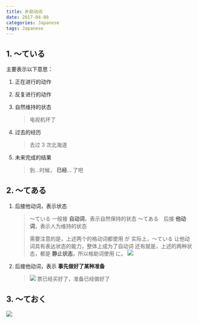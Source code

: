 ```yaml
---
title: 补助动词
date: 2017-04-08
categories: Japanese
tags: Japanese
---
```


## 1. 〜ている

主要表示以下意思：

1. 正在进行的动作
2. 反复进行的动作
3. 自然维持的状态

    > 电视机坏了
4. 过去的经历

    > 去过 3 次北海道

5. 未来完成的结果

    > 到...时候， **已经**... 了吧

## 2. 〜てある

1. 后接他动词，表示状态

    > 〜ている 一般接 **自动词**，表示自然保持的状态
    > 〜てある　后接 **他动词**，表示人为维持的状态
    >
    > 需要注意的是，上述两个的格动词都使用 が
    > 实际上，〜ている 让他动词具有表达状态的能力，整体上成为了自动词
    > 还有就是，上述的两种状态，都是 **静止状态**，所以格助词使用 に。
    > ![](http://ww3.sinaimg.cn/large/65e4f1e6gw1faem4uhis4j21kw0x0wjc.jpg)

2. 后接他动词，表示 **事先做好了某种准备**

    > ![](http://ww3.sinaimg.cn/large/65e4f1e6gw1faemljbhx4j21kw0wkadt.jpg)
    > 票已经买好了，准备已经做好了

## 3. 〜ておく

![](http://ww3.sinaimg.cn/large/65e4f1e6gw1faemo1ksr0j21kw0x5782.jpg)
